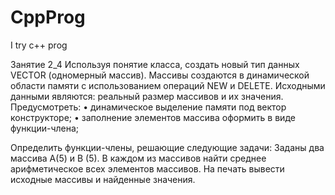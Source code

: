 # CppProg
I try c++ prog

Занятие 2_4 Используя понятие класса, создать новый тип данных VECTOR (одномерный массив).
Массивы создаются в динамической области памяти с использованием операций NEW и DELETE. Исходными данными являются:
реальный размер массивов и их значения.
Предусмотреть:
• динамическое выделение памяти под вектор конструкторе;
• заполнение элементов массива оформить в виде функции-члена;

Определить функции-члены, решающие следующие задачи:
Заданы два массива А(5) и В (5). В каждом из массивов найти среднее арифметическое всех элементов массивов. На печать вывести исходные массивы и найденные значения.
